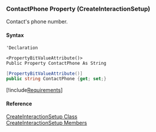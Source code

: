 ﻿### ContactPhone Property (CreateInteractionSetup)

Contact's phone number.

#### Syntax

```vbnet
'Declaration

<PropertyBitValueAttribute()>
Public Property ContactPhone As String
```

```csharp
[PropertyBitValueAttribute()]
public string ContactPhone {get; set;}
```

[!include[Requirements](../partials/requirements.md)]

#### Reference

[CreateInteractionSetup Class](FChoice.Toolkits.Clarify~FChoice.Toolkits.Clarify.Interfaces.CreateInteractionSetup.md)  
[CreateInteractionSetup Members](FChoice.Toolkits.Clarify~FChoice.Toolkits.Clarify.Interfaces.CreateInteractionSetup_members.md)